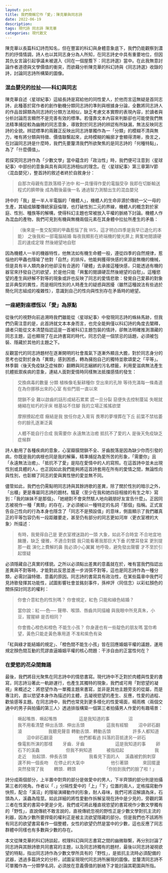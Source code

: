 ```yaml
---
layout: post
title: 我們簡稱它作「愛」：陳克華與同志詩
date: 2022-06-19
description: 
tags: 現代詩 同志詩 陳克華
categories: 現代散文
---
```


陳克華以長篇科幻詩而知名，但在豐富的科幻與身體意象底下，我們仍能觀察到濃烈的抒情情調，詩人也以其同志身分為人所知，在同志詩史中具有重要地位，但因其仇女言論引起爭議未被選入《同在一個屋簷下：同志詩選》當中。在此我無意討論作者道德與文學價值的衝突，而欲藉分析陳克華的科幻詩與《同志詩選》收錄的詩，討論同志詩所構築的圖像。

### 混血嬰兒的拉扯——科幻與同志
陳克華自述〈星球紀事〉這組長詩是寫給他的同性愛人，於他而言這無疑是首同志詩，此種基於寫作者的創作動機分類同志詩的準則與根據身分論，全數將同志詩人的作品皆歸類為同志詩的分類方法相似，缺乏考慮文本實際的表現內容，於讀者與分析討論而言顯然不是完善有效的標準。若僅靠文本內容來判斷卻也可能使我們無法精準捕捉較為幽微的同志意象，導致對於同志詩的辨認有所缺漏，無法反映同志詩的全貌。辨認標準的兩難正反映出同志詩單獨作為一「分類」的模糊不清與無力，唯有將分類與特徵、價值聯繫起來，此時模糊的輪廓才會顯得清晰，換言之，在討論同志詩是什麼時，我們先要釐清我們所欲聚焦的是同志詩的「何種特點」，為了「什麼價值」。

若探究同志詩作為「少數文學」當中蘊含的「政治性」時，我們便可注意到〈星球紀事〉中部份的意象與具有與同志詩相似的理念。在〈星球紀事〉第三章第IV節〈混血嬰兒〉，整首詩的敘述者終於自敘身分：

> 自那次母親有意跌落精子池中
> 和一具懂得作愛的電腦受孕
> 我即在切斷輸送程式的臍帶後
> 成為戰後最後一名
> 通過智力測驗出生的混血嬰兒

詩中的「我」是一半人半電腦的「機體人」，機體人的生命非源於傳統一父一母的生產，其組成顛覆傳統家庭倫理，也打破性別二元的界線，機體人的概念對於家庭、性別、種族等的解構，使得科幻主題也常被放入平權的脈絡下討論。機體人作為混血的產物，我們可見到有機與無機兩個元素在其身體中拉扯所產生的矛盾：

> （後來是一隻交配期的甲蟲惹惱了我
> WS，這才明白四季是我早已退化的本能）
> 之後我和一部電腦結婚
> 每夜我顯影在終端機的螢光屏上
> 興奮地閱讀硬蕊的速成定理
> 然後絕望地自慰

因為機體人一半的機器特性，他無法如有機生命體一般，遵從四季的自然規律，惹惱他的甲蟲也隱喻了他對「自然」的排斥。他能夠獲得快感的來源是無機的機械，但是具有半人類肉身的他卻沒有合適的「硬體」去承接這種快感，只能透過有機的器官來抒發自己的欲望，於是他只能「興奮的閱讀硬蕊然後絕望的自慰」。這種慾望的產生與紓解不對等的現象或許也反映了同志的愛情悲歌：發覺自己愛慕的對象並非典型的異性，而是相同性別的人時產生的疑惑與困擾（雖然這種說法有些過於簡化同志組成的複雜性），意識到自己的性向與性別存在矛盾時的絕望。

### 一座絕對座標恆以「愛」為原點
從後代的視野向前追溯時我們雖能從〈星球紀事〉中發現同志詩的蛛絲馬跡，但我們仍需注意的是，此首詩就文本本身而言，也完全能夠僅以科幻詩的角度去闡釋，讀者只能從文本清楚指認這是一首被科幻主題包裝的情詩，卻無法明確推測潛藏的同志主題，這也顯現了在此詩書寫的時代，同志仍是一個禁忌的話題，必須被包裝、隱藏於其他的主題之下。

反觀當代的同志詩題材在逐漸開明的社會風氣下逐漸外顯且大膽，對於同志身分的思考也從對於身為「異類」感到困惑，轉為擁抱自己的獨特並歌頌愛之「平等」。林季鋼〈後天免疫缺乏症候群〉翻轉與同志綑綁的污名標籤，利用愛滋病無法產生抗體抵禦疾病的意象，連結人面對愛情時同樣無法抵擋感情的發生：

> 交換病毒的數量 分類
> 植株像毛髮耕種你
> 空出來的孔隙
> 等待充滿每一條甬道
> 在為你挪移出來的心室
> 有些門扇一直以來
> 
> 閉鎖不全
> 難以啟齒的話形成結石累累
> 謊一旦分裂
> 惡便失去控制蔓延
> 失眠就蜷縮在蛀朽的牙床
> 根基站不住腳
> 我的立場正搖搖欲墜
> 
> 摩擦撩起疙瘩
> 癥結是我
> 放任你走入膏肓
> 畏寒的夢埋葬在下丘
> 前葉不禁枯萎
> 你的臉孔逐漸泛黃
> 
> 人體不能自行合成
> 我需要你
> 永遠無法治癒
> 抵抗不了愛的人
> 是後天免疫缺乏症候群

詩人動用了各種疾病的意象，心室瓣膜閉鎖不全、牙齒脫落是因為缺少你而引發的病，你既是我的病根也同是我的解藥，精準捕捉為愛所苦的形象，「需要你」且「永遠無法治癒」、「抵抗不了愛」是陷在愛情中的人的寫照。在這首詩中並未出現性別或具體的人，也正因如此我們能夠將這首詩套用在所有的愛情之間，無論性向與性別，也彰顯了同志的愛與異性戀的愛並無不同。

儘管如此，我們也仍需點明同志詩與其餘詩歌的差異，除了關於性別的暗示之外，「出櫃」更是專屬同志詩的題材。騷夏〈至少在我和她四目相接的有生之年〉寫到：「我的妹妹不是那個」、「她絕對不會突然駭人地向親朋好友宣告什麼」。正因同志被視作一種「異類」的存在，才必須被以一種特定的名詞「那個」指稱。正式宣告自己性向的行為本身也隱含了「同志不是預設值」的意味，側面顯示了我們離真正的平等包容仍有一段距離要走，甚至仍有部分的同志更如河岸〈更衣室裡的大象〉所描述：

> 有時，我覺得自己是
> 更衣室裡迷路的一頭
> 大象，如此不合時宜
> 不合地宜地臃腫，缺乏
> 優雅，不適合對鏡
> 我只能看著我那巨大下垂
> 的雙耳發呆
> 更別提那一截
> 演化上費解的鼻
> 我必須小心翼翼
> 地呼吸，避免發出聲響
> 才不至於引起懷疑

必須隱藏自己真實的樣貌。之所以必須點出差異的意義就在於，唯有當我們指認出差異與不對等時，才能對此反思並進一步消弭不對等，這也是同志詩作為一種分類，必需討論特徵、意義的原因。同志詩的書寫具有政治性，在某些篇章中我們可見詩歌發揮其功能性，試圖影響社會並銘刻事件，孫梓評〈同信念〉以彩虹顏色的關係探討同志的權利：
> 你會介意紅色的性別嗎？
> 你會規定，紅色
> 只能和綠色結婚？
> 
> 當你說：紅──色──
> 聲帶、喉頭、唇齒共同描繪
> 與我眼中所見真朱，小豆，猩猩緋
> 是否相同？
> 
> 你會擔心橙色和橙色
> 不能生小孩？
> 你身邊也有一些靛色的朋友嗎
> 當你希望，黃色只能走黃色專用道
> 不准和紫色有染

「紅與綠才能結婚的規定」、「橙色間不能生小孩」皆在回應婚姻平權的議題，運用規定顏色間互動的荒謬直逼婚姻平權的核心問題：干涉自由的正當性何在？

### 在愛慾的花朵間舞踊
最後，我們將目光聚焦在同志詩中的情慾書寫。現代詩中不乏對於肉體與性愛的書寫，同志詩沿著此一軌跡運行，也產生其獨特的現象，我們或可用「對慾望的凝視」來概述之：將慾望作為一單獨主題來書寫，並非是其他主題旁支的從屬，而是專注的，直以慾望本身作為描述的主體，去凝視慾望的產生、反應，性愛的過程、歡愉感等主題。在同志詩中，我們也常見到更多樣化的性愛場面，楊雨樵〈兩個交通中的男子與拍攝的第三人〉透過排版構築一個第三者拍攝男人作愛的有趣場景：

> 噘起嘴唇．噘起嘴唇　　　　　這是我知道的事
> 　　　　沼　　　　　　　　　我不用看清楚
> 伸出舌頭．伸出舌頭　　　　　這我有經驗
> 　　沼中卵石翻滾　　　　　　我聽見聲音
> 轉動舌頭．轉動舌頭　　　　　許多人都知道
> 　　沼中卵石翻滾　　　　　　他們都看過
> 抖落的苔抵達另一卵石　　　　像電影所演的那樣
> 　　牙齒．牙齒　　　　　　　這是我知道的事
> 　　卵石下的溪蟲　　　　　　但我不夠知道
> 　　　被指掐起　　　　　　　我走近
> 　抬起頭．伸長舌頭　　　　　我看見下面的人
> 　溪蟲被釣鉤刺穿　　　　　　還不夠一個長吻
> 　在停止的大氣中　　　　　　他引著頸
> 　　　來回擺盪　　　　　　　突然發現了我
> 　　轉頭．轉頭　　　　　　　「你拍到我們的臉了啦！」

詩分成兩個部分，上半置中對齊的部分是做愛中的男人，下半齊頭的部分則是拍攝第三者的視角。作者以「．」分隔性愛中的「上」「下」位置的兩人，定格描寫動作快照，配合「溪沼」的隱喻演繹動作的形象，耐人尋味，我們可將沼解讀為床，石頭為人，溪蟲為陰莖。如此詳細的將性愛動作拆解呈現在詩中是少見的，旁觀的第三者在性愛的書寫中更是少見，我們或可將此種直視慾望的書寫視作少數文學獨有的「野性」，直說傳統不敢言說的，直視傳統忽視的野性正是少數文學對抗主流的利器，因為少數所要捍衛的權利正是被主流欲望隱藏的部分。但是我們也不該將所有同志的欲望書寫看作一個整體，女性的欲望仍然是當中的少數，這也反應了同志群體中同樣也有多數與少數的存在。

本文從陳克華的科幻詩談起，梳理科幻與同志書寫之間的幽微聯繫，再分別討論了同志詩與其餘詩歌共同書寫的主題，以及同志詩獨有的題材，最後以同志詩凝視欲望的特點，指出同志詩作為少數文學所具有的「野性」，是抵抗主流時必須配備的武器，透過多篇詩文的分析，試圖呈現現代同志詩所展現的圖像。並釐清同志詩不可單獨作為一分類學名詞，必須放在意義價值的脈絡下才能討論其範圍與所指。
